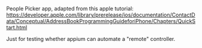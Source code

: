 People Picker app, adapted from this apple tutorial: https://developer.apple.com/library/prerelease/ios/documentation/ContactData/Conceptual/AddressBookProgrammingGuideforiPhone/Chapters/QuickStart.html

Just for testing whether appium can automate a "remote" controller.
